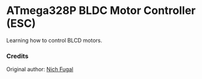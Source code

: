 # ATmega328P BLDC Motor Controller (ESC)

Learning how to control BLCD motors.


### Credits

Original author: [Nich Fugal](http://makeatronics.blogspot.com/)
